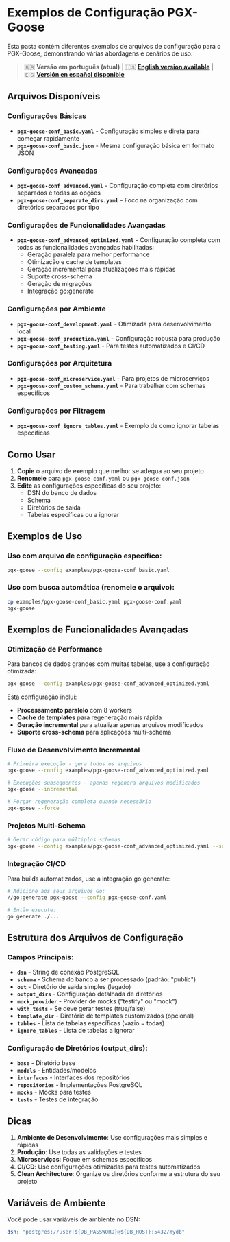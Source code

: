 # Exemplos de Configuração PGX-Goose

Esta pasta contém diferentes exemplos de arquivos de configuração para o PGX-Goose, demonstrando várias abordagens e cenários de uso.

> 🇧🇷 **Versão em português (atual)** | 🇺🇸 **[English version available](README.md)** | 🇪🇸 **[Versión en español disponible](README-es.md)**

## Arquivos Disponíveis

### Configurações Básicas
- **`pgx-goose-conf_basic.yaml`** - Configuração simples e direta para começar rapidamente
- **`pgx-goose-conf_basic.json`** - Mesma configuração básica em formato JSON

### Configurações Avançadas
- **`pgx-goose-conf_advanced.yaml`** - Configuração completa com diretórios separados e todas as opções
- **`pgx-goose-conf_separate_dirs.yaml`** - Foco na organização com diretórios separados por tipo

### Configurações de Funcionalidades Avançadas
- **`pgx-goose-conf_advanced_optimized.yaml`** - Configuração completa com todas as funcionalidades avançadas habilitadas:
  - Geração paralela para melhor performance
  - Otimização e cache de templates
  - Geração incremental para atualizações mais rápidas
  - Suporte cross-schema
  - Geração de migrações
  - Integração go:generate

### Configurações por Ambiente
- **`pgx-goose-conf_development.yaml`** - Otimizada para desenvolvimento local
- **`pgx-goose-conf_production.yaml`** - Configuração robusta para produção
- **`pgx-goose-conf_testing.yaml`** - Para testes automatizados e CI/CD

### Configurações por Arquitetura
- **`pgx-goose-conf_microservice.yaml`** - Para projetos de microserviços
- **`pgx-goose-conf_custom_schema.yaml`** - Para trabalhar com schemas específicos

### Configurações por Filtragem
- **`pgx-goose-conf_ignore_tables.yaml`** - Exemplo de como ignorar tabelas específicas

## Como Usar

1. **Copie** o arquivo de exemplo que melhor se adequa ao seu projeto
2. **Renomeie** para `pgx-goose-conf.yaml` ou `pgx-goose-conf.json`
3. **Edite** as configurações específicas do seu projeto:
   - DSN do banco de dados
   - Schema
   - Diretórios de saída
   - Tabelas específicas ou a ignorar

## Exemplos de Uso

### Uso com arquivo de configuração específico:
```bash
pgx-goose --config examples/pgx-goose-conf_basic.yaml
```

### Uso com busca automática (renomeie o arquivo):
```bash
cp examples/pgx-goose-conf_basic.yaml pgx-goose-conf.yaml
pgx-goose
```

## Exemplos de Funcionalidades Avançadas

### Otimização de Performance
Para bancos de dados grandes com muitas tabelas, use a configuração otimizada:
```bash
pgx-goose --config examples/pgx-goose-conf_advanced_optimized.yaml
```

Esta configuração inclui:
- **Processamento paralelo** com 8 workers
- **Cache de templates** para regeneração mais rápida
- **Geração incremental** para atualizar apenas arquivos modificados
- **Suporte cross-schema** para aplicações multi-schema

### Fluxo de Desenvolvimento Incremental
```bash
# Primeira execução - gera todos os arquivos
pgx-goose --config examples/pgx-goose-conf_advanced_optimized.yaml

# Execuções subsequentes - apenas regenera arquivos modificados
pgx-goose --incremental

# Forçar regeneração completa quando necessário
pgx-goose --force
```

### Projetos Multi-Schema
```bash
# Gerar código para múltiplos schemas
pgx-goose --config examples/pgx-goose-conf_advanced_optimized.yaml --schemas "public,auth,audit"
```

### Integração CI/CD
Para builds automatizados, use a integração go:generate:
```bash
# Adicione aos seus arquivos Go:
//go:generate pgx-goose --config pgx-goose-conf.yaml

# Então execute:
go generate ./...
```

## Estrutura dos Arquivos de Configuração

### Campos Principais:
- **`dsn`** - String de conexão PostgreSQL
- **`schema`** - Schema do banco a ser processado (padrão: "public")
- **`out`** - Diretório de saída simples (legado)
- **`output_dirs`** - Configuração detalhada de diretórios
- **`mock_provider`** - Provider de mocks ("testify" ou "mock")
- **`with_tests`** - Se deve gerar testes (true/false)
- **`template_dir`** - Diretório de templates customizados (opcional)
- **`tables`** - Lista de tabelas específicas (vazio = todas)
- **`ignore_tables`** - Lista de tabelas a ignorar

### Configuração de Diretórios (output_dirs):
- **`base`** - Diretório base
- **`models`** - Entidades/modelos
- **`interfaces`** - Interfaces dos repositórios
- **`repositories`** - Implementações PostgreSQL
- **`mocks`** - Mocks para testes
- **`tests`** - Testes de integração

## Dicas

1. **Ambiente de Desenvolvimento**: Use configurações mais simples e rápidas
2. **Produção**: Use todas as validações e testes
3. **Microserviços**: Foque em schemas específicos
4. **CI/CD**: Use configurações otimizadas para testes automatizados
5. **Clean Architecture**: Organize os diretórios conforme a estrutura do seu projeto

## Variáveis de Ambiente

Você pode usar variáveis de ambiente no DSN:
```yaml
dsn: "postgres://user:${DB_PASSWORD}@${DB_HOST}:5432/mydb"
```

